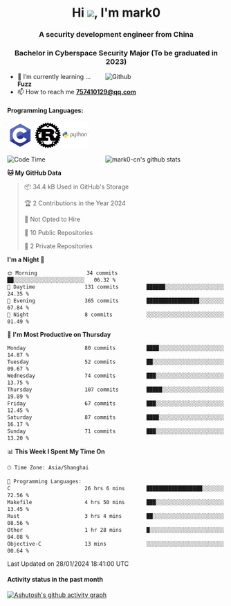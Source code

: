 <h1 align="center">Hi <img src="https://raw.githubusercontent.com/iampavangandhi/iampavangandhi/master/gifs/Hi.gif" width="30px">, I'm mark0</h1>

<h3 align="center">A security development engineer from China</h3>
<h3 align="center">Bachelor in Cyberspace Security Major (To be graduated in 2023)</h3>

<img width="55%" align="right" alt="Github" src="https://raw.githubusercontent.com/onimur/.github/master/.resources/git-header.svg" />

<!-- - 🔭 I’m currently working on **vKarma Webapp** -->
<!-- - 💬 Ask me about ... **Web Develpoment** -->
<!-- - 😄 Employement ... **Open for intern opportunities** -->
<!-- - ⚡ Fun fact ... **Anime**❤ -->
- 🌱 I’m currently learning ... **Fuzz**
- 📫 How to reach me **757410129@qq.com**
<!-- - 📨 Or reach me **757410129@qq.com** -->

<h4>Programming Languages: </h4>
<p align="left">
 <img style="margin: auto;" src="https://raw.githubusercontent.com/sachinverma53121/sachinverma53121/master/icons/c.png" alt=c width="60" height="60"/>
 <img style="margin: auto;" src="https://raw.githubusercontent.com/mark0-cn/blog_img/master/img/202309031232124.png" alt=cplusplus width="60" height="60"/>
 <img style="margin: auto;" src="https://raw.githubusercontent.com/sachinverma53121/sachinverma53121/master/icons/python.png" alt=python width="60" height="60"/>
</p>


<img width="55%" align="right" alt="mark0-cn's github stats" src="https://github-readme-stats.vercel.app/api?username=mark0-cn&show_icons=true&hide_border=true" />

<!--START_SECTION:waka-->
![Code Time](http://img.shields.io/badge/Code%20Time-1%2C670%20hrs-blue)

**🐱 My GitHub Data** 

> 📦 34.4 kB Used in GitHub's Storage 
 > 
> 🏆 2 Contributions in the Year 2024
 > 
> 🚫 Not Opted to Hire
 > 
> 📜 10 Public Repositories 
 > 
> 🔑 2 Private Repositories 
 > 
**I'm a Night 🦉** 

```text
🌞 Morning                34 commits          ██░░░░░░░░░░░░░░░░░░░░░░░   06.32 % 
🌆 Daytime                131 commits         ██████░░░░░░░░░░░░░░░░░░░   24.35 % 
🌃 Evening                365 commits         █████████████████░░░░░░░░   67.84 % 
🌙 Night                  8 commits           ░░░░░░░░░░░░░░░░░░░░░░░░░   01.49 % 
```
📅 **I'm Most Productive on Thursday** 

```text
Monday                   80 commits          ████░░░░░░░░░░░░░░░░░░░░░   14.87 % 
Tuesday                  52 commits          ██░░░░░░░░░░░░░░░░░░░░░░░   09.67 % 
Wednesday                74 commits          ███░░░░░░░░░░░░░░░░░░░░░░   13.75 % 
Thursday                 107 commits         █████░░░░░░░░░░░░░░░░░░░░   19.89 % 
Friday                   67 commits          ███░░░░░░░░░░░░░░░░░░░░░░   12.45 % 
Saturday                 87 commits          ████░░░░░░░░░░░░░░░░░░░░░   16.17 % 
Sunday                   71 commits          ███░░░░░░░░░░░░░░░░░░░░░░   13.20 % 
```


📊 **This Week I Spent My Time On** 

```text
🕑︎ Time Zone: Asia/Shanghai

💬 Programming Languages: 
C                        26 hrs 6 mins       ██████████████████░░░░░░░   72.56 % 
Makefile                 4 hrs 50 mins       ███░░░░░░░░░░░░░░░░░░░░░░   13.45 % 
Rust                     3 hrs 4 mins        ██░░░░░░░░░░░░░░░░░░░░░░░   08.56 % 
Other                    1 hr 28 mins        █░░░░░░░░░░░░░░░░░░░░░░░░   04.08 % 
Objective-C              13 mins             ░░░░░░░░░░░░░░░░░░░░░░░░░   00.64 % 
```


 Last Updated on 28/01/2024 18:41:00 UTC
<!--END_SECTION:waka-->

<h4>Activity status in the past month</h4>

[![Ashutosh's github activity graph](https://github-readme-activity-graph.vercel.app/graph?username=mark0-cn&theme=dracula)](https://github.com/ashutosh00710/github-readme-activity-graph)

<!--
**mark0-cn/mark0-cn** is a ✨ _special_ ✨ repository because its `README.md` (this file) appears on your GitHub profile.

Here are some ideas to get you started:

- 🔭 I’m currently working on ...
- 🌱 I’m currently learning ...
- 👯 I’m looking to collaborate on ...
- 🤔 I’m looking for help with ...
- 💬 Ask me about ...
- 📫 How to reach me: ...
- 😄 Pronouns: ...
- ⚡ Fun fact: ...
-->
